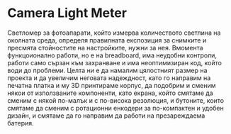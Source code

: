 # Camera Light Meter
Светломер за фотоапарати, който измерва количеството светлина на околната среда, определя правилната експозиция за снимките и пресмята стойностите на настройките, нужни за нея. Вмомента функцоионално работи, но е на breadboard, има неудобни контроли, работи само сързан към захранване и има неоптимизиран код, който води до проблеми. Целта ни е да намалим цялостният размер на проекта и да увеличим неговата надеждност, като го направим на печатна платка и му 3D принтираме корпус, да подобрим и сменим някои от използваните компоненти, като екрана, който смятаме да сменим с някой по-малък и с по-висока резолюция, и бутоните, които смятаме да сменим с ротационни енкодери за по-компактен и удобен дизайн, и смятаме да го направим да работи на презареждаема батерия.
